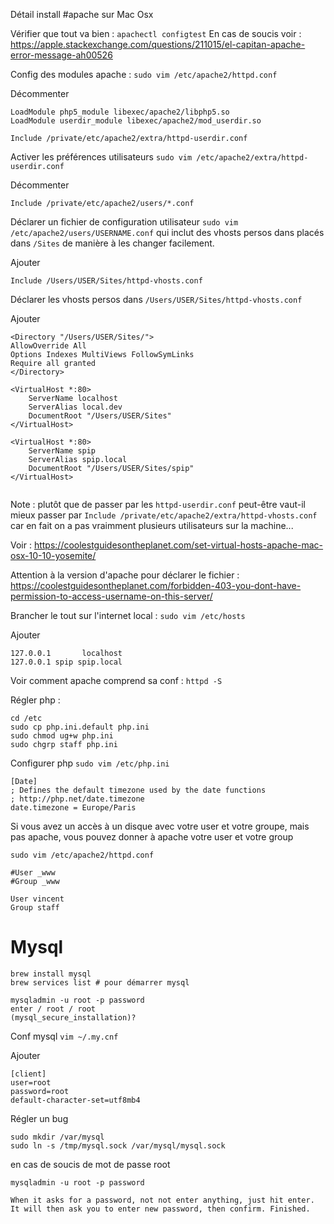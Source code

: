 Détail install #apache sur Mac Osx

Vérifier que tout va bien : `apachectl configtest`
En cas de soucis voir : https://apple.stackexchange.com/questions/211015/el-capitan-apache-error-message-ah00526

Config des modules apache : `sudo vim /etc/apache2/httpd.conf`

Décommenter
```
LoadModule php5_module libexec/apache2/libphp5.so
LoadModule userdir_module libexec/apache2/mod_userdir.so

Include /private/etc/apache2/extra/httpd-userdir.conf
```

Activer les préférences utilisateurs `sudo vim /etc/apache2/extra/httpd-userdir.conf`

Décommenter 
```
Include /private/etc/apache2/users/*.conf
```

Déclarer un fichier de configuration utilisateur `sudo vim /etc/apache2/users/USERNAME.conf` qui inclut des vhosts persos dans placés dans `/Sites` de manière à les changer facilement.

Ajouter 
```
Include /Users/USER/Sites/httpd-vhosts.conf
```

Déclarer les vhosts persos dans `/Users/USER/Sites/httpd-vhosts.conf`

Ajouter
```
<Directory "/Users/USER/Sites/">
AllowOverride All
Options Indexes MultiViews FollowSymLinks
Require all granted
</Directory>

<VirtualHost *:80>
    ServerName localhost
    ServerAlias local.dev
    DocumentRoot "/Users/USER/Sites"
</VirtualHost>

<VirtualHost *:80>
    ServerName spip
    ServerAlias spip.local
    DocumentRoot "/Users/USER/Sites/spip"
</VirtualHost>


```

Note : plutôt que de passer par les `httpd-userdir.conf` peut-être vaut-il mieux passer par `Include /private/etc/apache2/extra/httpd-vhosts.conf` car en fait on a pas vraimment plusieurs utilisateurs sur la machine...

Voir : https://coolestguidesontheplanet.com/set-virtual-hosts-apache-mac-osx-10-10-yosemite/

Attention à la version d'apache pour déclarer le fichier  : https://coolestguidesontheplanet.com/forbidden-403-you-dont-have-permission-to-access-username-on-this-server/

Brancher le tout sur l'internet local : `sudo vim /etc/hosts`

Ajouter
```
127.0.0.1       localhost
127.0.0.1 spip spip.local
```

Voir comment apache comprend sa conf : `httpd -S `

Régler php : 

```
cd /etc
sudo cp php.ini.default php.ini
sudo chmod ug+w php.ini
sudo chgrp staff php.ini
```

Configurer php `sudo vim /etc/php.ini`

```
[Date]
; Defines the default timezone used by the date functions
; http://php.net/date.timezone
date.timezone = Europe/Paris 
```

Si vous avez un accès à un disque avec votre user et votre groupe, mais pas apache, vous pouvez donner à apache votre user et votre group

`sudo vim /etc/apache2/httpd.conf`

```
#User _www
#Group _www

User vincent
Group staff
```

# Mysql

```
brew install mysql
brew services list # pour démarrer mysql

mysqladmin -u root -p password
enter / root / root
(mysql_secure_installation)?

```
Conf mysql `vim ~/.my.cnf`

Ajouter
```
[client]
user=root
password=root
default-character-set=utf8mb4
```

Régler un bug 

```
sudo mkdir /var/mysql
sudo ln -s /tmp/mysql.sock /var/mysql/mysql.sock
```

en cas de soucis de mot de passe root

```
mysqladmin -u root -p password

When it asks for a password, not not enter anything, just hit enter. It will then ask you to enter new password, then confirm. Finished.
```
